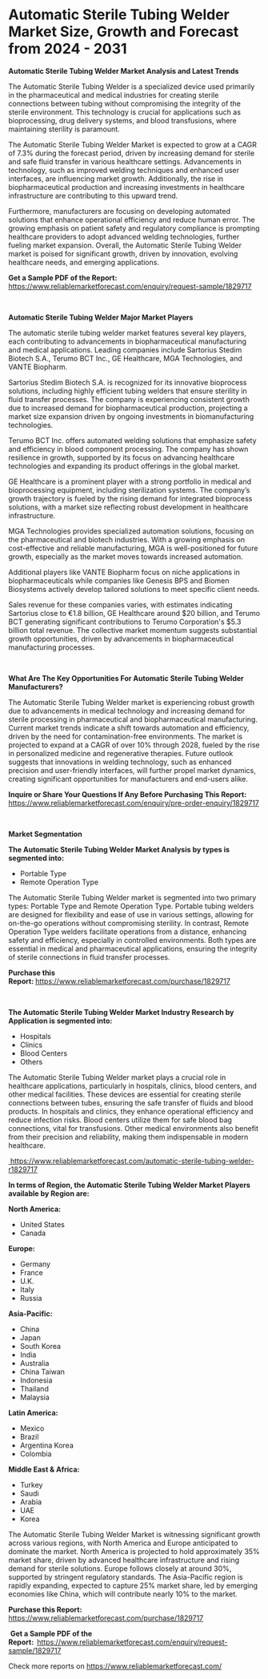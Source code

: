 <p><h1>Automatic Sterile Tubing Welder Market Size, Growth and Forecast from 2024 - 2031</h1></p><p><strong>Automatic Sterile Tubing Welder Market Analysis and Latest Trends</strong></p>
<p><p>The Automatic Sterile Tubing Welder is a specialized device used primarily in the pharmaceutical and medical industries for creating sterile connections between tubing without compromising the integrity of the sterile environment. This technology is crucial for applications such as bioprocessing, drug delivery systems, and blood transfusions, where maintaining sterility is paramount. </p><p>The Automatic Sterile Tubing Welder Market is expected to grow at a CAGR of 7.3% during the forecast period, driven by increasing demand for sterile and safe fluid transfer in various healthcare settings. Advancements in technology, such as improved welding techniques and enhanced user interfaces, are influencing market growth. Additionally, the rise in biopharmaceutical production and increasing investments in healthcare infrastructure are contributing to this upward trend. </p><p>Furthermore, manufacturers are focusing on developing automated solutions that enhance operational efficiency and reduce human error. The growing emphasis on patient safety and regulatory compliance is prompting healthcare providers to adopt advanced welding technologies, further fueling market expansion. Overall, the Automatic Sterile Tubing Welder market is poised for significant growth, driven by innovation, evolving healthcare needs, and emerging applications.</p></p>
<p><strong>Get a Sample PDF of the Report:&nbsp;</strong> <a href="https://www.reliablemarketforecast.com/enquiry/request-sample/1829717?utm_campaign=1874&utm_medium=2&utm_source=Github&utm_content=ia&utm_term=30122024&utm_id=automatic-sterile-tubing-welder">https://www.reliablemarketforecast.com/enquiry/request-sample/1829717</a></p>
<p>&nbsp;</p>
<p><strong>Automatic Sterile Tubing Welder Major Market Players</strong></p>
<p><p>The automatic sterile tubing welder market features several key players, each contributing to advancements in biopharmaceutical manufacturing and medical applications. Leading companies include Sartorius Stedim Biotech S.A., Terumo BCT Inc., GE Healthcare, MGA Technologies, and VANTE Biopharm.</p><p>Sartorius Stedim Biotech S.A. is recognized for its innovative bioprocess solutions, including highly efficient tubing welders that ensure sterility in fluid transfer processes. The company is experiencing consistent growth due to increased demand for biopharmaceutical production, projecting a market size expansion driven by ongoing investments in biomanufacturing technologies.</p><p>Terumo BCT Inc. offers automated welding solutions that emphasize safety and efficiency in blood component processing. The company has shown resilience in growth, supported by its focus on advancing healthcare technologies and expanding its product offerings in the global market.</p><p>GE Healthcare is a prominent player with a strong portfolio in medical and bioprocessing equipment, including sterilization systems. The company’s growth trajectory is fueled by the rising demand for integrated bioprocess solutions, with a market size reflecting robust development in healthcare infrastructure.</p><p>MGA Technologies provides specialized automation solutions, focusing on the pharmaceutical and biotech industries. With a growing emphasis on cost-effective and reliable manufacturing, MGA is well-positioned for future growth, especially as the market moves towards increased automation.</p><p>Additional players like VANTE Biopharm focus on niche applications in biopharmaceuticals while companies like Genesis BPS and Biomen Biosystems actively develop tailored solutions to meet specific client needs.</p><p>Sales revenue for these companies varies, with estimates indicating Sartorius close to €1.8 billion, GE Healthcare around $20 billion, and Terumo BCT generating significant contributions to Terumo Corporation's $5.3 billion total revenue. The collective market momentum suggests substantial growth opportunities, driven by advancements in biopharmaceutical manufacturing processes.</p></p>
<p>&nbsp;</p>
<p><strong>What Are The Key Opportunities For Automatic Sterile Tubing Welder Manufacturers?</strong></p>
<p><p>The Automatic Sterile Tubing Welder market is experiencing robust growth due to advancements in medical technology and increasing demand for sterile processing in pharmaceutical and biopharmaceutical manufacturing. Current market trends indicate a shift towards automation and efficiency, driven by the need for contamination-free environments. The market is projected to expand at a CAGR of over 10% through 2028, fueled by the rise in personalized medicine and regenerative therapies. Future outlook suggests that innovations in welding technology, such as enhanced precision and user-friendly interfaces, will further propel market dynamics, creating significant opportunities for manufacturers and end-users alike.</p></p>
<p><strong>Inquire or Share Your Questions If Any Before Purchasing This Report:</strong> <a href="https://www.reliablemarketforecast.com/enquiry/pre-order-enquiry/1829717?utm_campaign=1874&utm_medium=2&utm_source=Github&utm_content=ia&utm_term=30122024&utm_id=automatic-sterile-tubing-welder">https://www.reliablemarketforecast.com/enquiry/pre-order-enquiry/1829717</a></p>
<p>&nbsp;</p>
<p><strong>Market Segmentation</strong></p>
<p><strong>The Automatic Sterile Tubing Welder Market Analysis by types is segmented into:</strong></p>
<p><ul><li>Portable Type</li><li>Remote Operation Type</li></ul></p>
<p><p>The Automatic Sterile Tubing Welder market is segmented into two primary types: Portable Type and Remote Operation Type. Portable tubing welders are designed for flexibility and ease of use in various settings, allowing for on-the-go operations without compromising sterility. In contrast, Remote Operation Type welders facilitate operations from a distance, enhancing safety and efficiency, especially in controlled environments. Both types are essential in medical and pharmaceutical applications, ensuring the integrity of sterile connections in fluid transfer processes.</p></p>
<p><strong>Purchase this Report:&nbsp;</strong><a href="https://www.reliablemarketforecast.com/purchase/1829717?utm_campaign=1874&utm_medium=2&utm_source=Github&utm_content=ia&utm_term=30122024&utm_id=automatic-sterile-tubing-welder">https://www.reliablemarketforecast.com/purchase/1829717</a></p>
<p>&nbsp;</p>
<p><strong>The Automatic Sterile Tubing Welder Market Industry Research by Application is segmented into:</strong></p>
<p><ul><li>Hospitals</li><li>Clinics</li><li>Blood Centers</li><li>Others</li></ul></p>
<p><p>The Automatic Sterile Tubing Welder market plays a crucial role in healthcare applications, particularly in hospitals, clinics, blood centers, and other medical facilities. These devices are essential for creating sterile connections between tubes, ensuring the safe transfer of fluids and blood products. In hospitals and clinics, they enhance operational efficiency and reduce infection risks. Blood centers utilize them for safe blood bag connections, vital for transfusions. Other medical environments also benefit from their precision and reliability, making them indispensable in modern healthcare.</p></p>
<p><a href="https://www.reliablemarketforecast.com/automatic-sterile-tubing-welder-r1829717?utm_campaign=1874&utm_medium=2&utm_source=Github&utm_content=ia&utm_term=30122024&utm_id=automatic-sterile-tubing-welder">&nbsp;https://www.reliablemarketforecast.com/automatic-sterile-tubing-welder-r1829717</a></p>
<p><strong>In terms of Region, the Automatic Sterile Tubing Welder Market Players available by Region are:</strong></p>
<p>
    <p> <strong> North America: </strong>
        <ul>
            <li>United States</li>
            <li>Canada</li>
        </ul>
        </p> 
    <p> <strong> Europe: </strong>
        <ul>
            <li>Germany</li>
            <li>France</li>
            <li>U.K.</li>
            <li>Italy</li>
            <li>Russia</li>
        </ul>
        </p> 
    <p> <strong> Asia-Pacific: </strong>
        <ul>
            <li>China</li>
            <li>Japan</li>
            <li>South Korea</li>
            <li>India</li>
            <li>Australia</li>
            <li>China Taiwan</li>
            <li>Indonesia</li>
            <li>Thailand</li>
            <li>Malaysia</li>
        </ul>
        </p> 
    <p> <strong> Latin America: </strong>
        <ul>
            <li>Mexico</li>
            <li>Brazil</li>
            <li>Argentina Korea</li>
            <li>Colombia</li>
        </ul>
        </p> 
    <p> <strong> Middle East & Africa: </strong>
        <ul>
            <li>Turkey</li>
            <li>Saudi</li>
            <li>Arabia</li>
            <li>UAE</li>
            <li>Korea</li>
        </ul>
    </p>
    </p>
<p><p>The Automatic Sterile Tubing Welder Market is witnessing significant growth across various regions, with North America and Europe anticipated to dominate the market. North America is projected to hold approximately 35% market share, driven by advanced healthcare infrastructure and rising demand for sterile solutions. Europe follows closely at around 30%, supported by stringent regulatory standards. The Asia-Pacific region is rapidly expanding, expected to capture 25% market share, led by emerging economies like China, which will contribute nearly 10% to the market.</p></p>
<p><strong>Purchase this Report: </strong><a href="https://www.reliablemarketforecast.com/purchase/1829717?utm_campaign=1874&utm_medium=2&utm_source=Github&utm_content=ia&utm_term=30122024&utm_id=automatic-sterile-tubing-welder">https://www.reliablemarketforecast.com/purchase/1829717</a></p>
<p>&nbsp;<strong>Get a Sample PDF of the Report:&nbsp;&nbsp;</strong><a href="https://www.reliablemarketforecast.com/enquiry/request-sample/1829717?utm_campaign=1874&utm_medium=2&utm_source=Github&utm_content=ia&utm_term=30122024&utm_id=automatic-sterile-tubing-welder">https://www.reliablemarketforecast.com/enquiry/request-sample/1829717</a></p>
<p><strong></strong></p>
<p>Check more reports on <a href="https://www.reliablemarketforecast.com/?utm_campaign=1874&utm_medium=2&utm_source=Github&utm_content=ia&utm_term=30122024&utm_id=automatic-sterile-tubing-welder">https://www.reliablemarketforecast.com/</a></p>